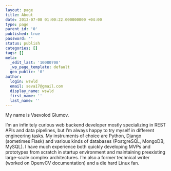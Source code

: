 ```yaml
---
layout: page
title: About
date: 2013-07-08 01:00:22.000000000 +04:00
type: page
parent_id: '0'
published: true
password: ''
status: publish
categories: []
tags: []
meta:
  _edit_last: '10080708'
  _wp_page_template: default
  geo_public: '0'
author:
  login: wswld
  email: seva17@gmail.com
  display_name: wswld
  first_name: ''
  last_name: ''
---
```

My name is Vsevolod Glumov.

I’m an infinitely curious web backend developer mostly specializing in REST 
APIs and data pipelines, but I’m always happy to try myself in different 
engineering tasks. My instruments of choice are Python, Django (sometimes 
Flask) and various kinds of databases (PostgreSQL, MongoDB, MySQL). I have much 
experience both quickly developing MVPs and prototypes from scratch in startup 
environment and maintaining preexisting large-scale complex architectures. I’m 
also a former technical writer (worked on OpenvCV documentation) and a die hard 
Linux fan.
